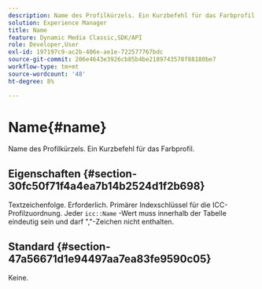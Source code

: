 ```yaml
---
description: Name des Profilkürzels. Ein Kurzbefehl für das Farbprofil.
solution: Experience Manager
title: Name
feature: Dynamic Media Classic,SDK/API
role: Developer,User
exl-id: 197197c9-ac2b-406e-ae1e-722577767bdc
source-git-commit: 206e4643e3926cb85b4be2189743578f88180be7
workflow-type: tm+mt
source-wordcount: '48'
ht-degree: 8%

---
```


# Name{#name}

Name des Profilkürzels. Ein Kurzbefehl für das Farbprofil.

## Eigenschaften {#section-30fc50f71f4a4ea7b14b2524d1f2b698}

Textzeichenfolge. Erforderlich. Primärer Indexschlüssel für die ICC-Profilzuordnung. Jeder `icc::Name` -Wert muss innerhalb der Tabelle eindeutig sein und darf &quot;,&quot;-Zeichen nicht enthalten.

## Standard {#section-47a56671d1e94497aa7ea83fe9590c05}

Keine.
